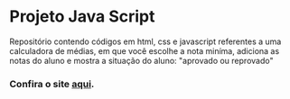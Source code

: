 # Projeto Java Script

Repositório contendo códigos em html, css e javascript referentes a uma calculadora de médias, em que você escolhe a nota miníma, adiciona as notas do aluno e mostra a situação do aluno: "aprovado ou reprovado"

### Confira o site [aqui]([https://ricardocarvalhogit.github.io/OficinaUbiqua/](https://ricardocarvalhogit.github.io/ProjetoJavaScript/)https://ricardocarvalhogit.github.io/ProjetoJavaScript/]).
